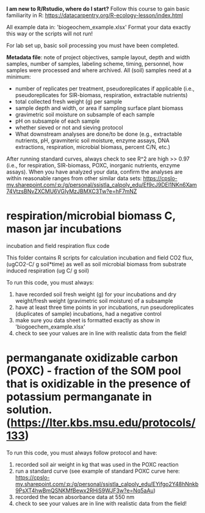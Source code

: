 **I am new to R/Rstudio, where do I start?**
Follow this course to gain basic familiarity in R: https://datacarpentry.org/R-ecology-lesson/index.html


All example data in: 'biogeochem_example.xlsx'
Format your data exactly this way or the scripts will not run! 

For lab set up, basic soil processing you must have been completed.

**Metadata file**: note of project objectives, sample layout, depth and width samples, number of samples, labeling scheme, timing, personnel, how samples were processed and where archived.
All (soil) samples need at a minimum:
 * number of replicates per treatment, pseudoreplicates if applicable (i.e., pseudoreplicates for SIR-biomass, respiration, extractable nutrients)
 * total collected fresh weight (g) per sample
 * sample depth and width, or area if sampling surface plant biomass
 * gravimetric soil moisture on subsample of each sample
 * pH on subsample of each sample
 * whether sieved or not and sieving protocol
 * What downstream analyses are done/to be done (e.g., extractable nutrients, pH, gravmiteric soil moisture, enzyme assays, DNA extractions, respiration, microbial biomass, percent C/N, etc.)

After running standard curves, always check to see R^2 are high >> 0.97  (i.e., for respiration, SIR-biomass, POXC, inorganic nutrients, enzyme assays). When you have analyzed your data, confirm the analyses are within reasonable ranges from other similar data sets:
https://cpslo-my.sharepoint.com/:p:/g/personal/ssistla_calpoly_edu/Ef9cJ9DEl1NKn6Xam74VtzsBNvZXCMU6VGIyMzJBMXC3Tw?e=hF7mNZ



# respiration/microbial biomass C, mason jar incubations
incubation and field respiration flux code

This folder contains R scripts for calculation incubation and field CO2 flux, (ugCO2-C/ g soil*time) as well as soil microbial biomass from substrate induced respiration (ug C/ g soil)

To run this code, you must always:
1) have recorded soil fresh weight (g) for your incubations and dry weight/fresh weight (gravimetric soil moisture) of a subsample
2) have at least three time points in yor incubations, run pseudoreplicates (duplicates of sample) incubations, had a  negative control
3)  make sure you data sheet is formatted exactly as show in 'biogoechem_example.xlsx'
4) check to see your values are in line with realistic data from the field! 


# permanganate oxidizable carbon (POXC) -  fraction of the SOM pool that is oxidizable in the presence of potassium permanganate in solution. (https://lter.kbs.msu.edu/protocols/133)

To run this code, you must always follow protocol and have:
1)  recorded soil air weight in kg that was used in the POXC reaction
2)  run a standard curve (see example of standard POXC curve here: https://cpslo-my.sharepoint.com/:p:/g/personal/ssistla_calpoly_edu/EYifgo2Y48hNnkb9PsXT4hwBmQSNKMfBewx2RHiS9WJF3w?e=Nq5aAu)
3)  recorded the tecan absorbance data at 550 nm
 4) check to see your values are in line with realistic data from the field! 
